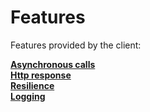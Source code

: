 # Features
Features provided by the client:

[**Asynchronous calls**](./asynchronous-calls)  
[**Http response**](./http-response)  
[**Resilience**](./resilience)  
[**Logging**](./logging)  
